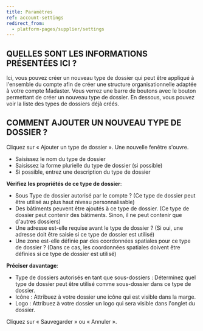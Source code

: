 ```yaml
---
title: Paramètres
ref: account-settings
redirect_from:
  - platform-pages/supplier/settings
---
```


## QUELLES SONT LES INFORMATIONS PRÉSENTÉES ICI ?
Ici, vous pouvez créer un nouveau type de dossier qui peut être appliqué à l'ensemble du compte afin de créer une structure organisationnelle adaptée à votre compte Madaster. Vous verrez une barre de boutons avec le bouton permettant de créer un nouveau type de dossier. En dessous, vous pouvez voir la liste des types de dossiers déjà créés.

## COMMENT AJOUTER UN NOUVEAU TYPE DE DOSSIER ?
Cliquez sur « Ajouter un type de dossier ». Une nouvelle fenêtre s'ouvre.

- Saisissez le nom du type de dossier
- Saisissez la forme plurielle du type de dossier (si possible)
- Si possible, entrez une description du type de dossier


**Vérifiez les propriétés de ce type de dossier**:
- Sous Type de dossier autorisé par le compte ? (Ce type de dossier peut être utilisé au plus haut niveau personnalisable)
- Des bâtiments peuvent être ajoutés à ce type de dossier. (Ce type de dossier peut contenir des bâtiments. Sinon, il ne peut contenir que d'autres dossiers)
- Une adresse est-elle requise avant le type de dossier ? (Si oui, une adresse doit être saisie si ce type de dossier est utilisé)
- Une zone est-elle définie par des coordonnées spatiales pour ce type de dossier ? (Dans ce cas, les coordonnées spatiales doivent être définies si ce type de dossier est utilisé)

**Préciser davantage**:
- Type de dossiers autorisés en tant que sous-dossiers : Déterminez quel type de dossier peut être utilisé comme sous-dossier dans ce type de dossier.
- Icône : Attribuez à votre dossier une icône qui est visible dans la marge.
- Logo : Attribuez à votre dossier un logo qui sera visible dans l'onglet du dossier.

Cliquez sur « Sauvegarder » ou « Annuler ».
